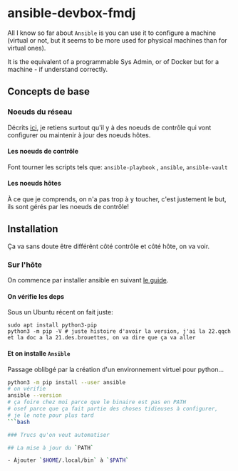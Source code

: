 # ansible-devbox-fmdj

All I know so far about `Ansible` is you can use it to configure a machine (virtual or not, but it seems to be more used for physical machines than for virtual ones).

It is the equivalent of a programmable Sys Admin, or of Docker but for a machine - if understand correctly.

## Concepts de base

### Noeuds du réseau

Décrits [ici](https://docs.ansible.com/ansible/latest/network/getting_started/basic_concepts.html), je retiens surtout qu'il y à des noeuds de contrôle qui vont configurer ou maintenir à jour des noeuds hôtes.

#### Les noeuds de contrôle

Font tourner les scripts tels que: `ansible-playbook` , `ansible`, `ansible-vault`

#### Les noeuds hôtes

À ce que je comprends, on n'a pas trop à y toucher, c'est justement le but, ils sont gérés par les noeuds de contrôle!

## Installation

Ça va sans doute être différênt côté contrôle et côté hôte, on va voir.

### Sur l'hôte

On commence par installer ansible en suivant [le guide](https://docs.ansible.com/ansible/latest/installation_guide/intro_installation.html#installation-guide).

#### On vérifie les deps

Sous un Ubuntu récent on fait juste:
```
sudo apt install python3-pip
python3 -m pip -V # juste histoire d'avoir la version, j'ai la 22.qqch et la doc a la 21.des.brouettes, on va dire que ça va aller
```

#### Et on installe `Ansible`

Passage oblibgé par la création d'un environnement virtuel pour python...
```bash
python3 -m pip install --user ansible
# on vérifie
ansible --version
# ça foire chez moi parce que le binaire est pas en PATH
# osef parce que ça fait partie des choses tidieuses à configurer,
# je le note pour plus tard
```bash

### Trucs qu'on veut automatiser

## La mise à jour du `PATH`

- Àjouter `$HOME/.local/bin` à `$PATH`
